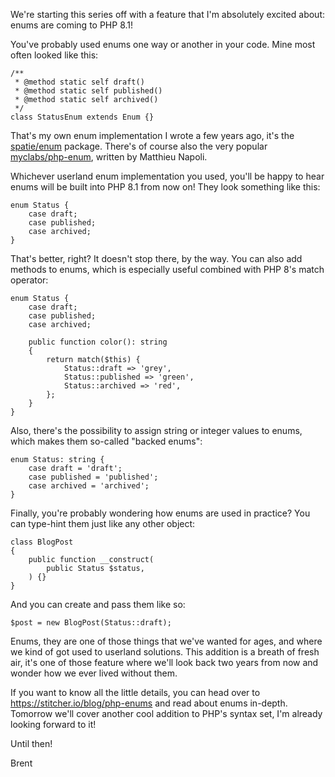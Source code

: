 We're starting this series off with a feature that I'm absolutely excited about: enums are coming to PHP 8.1!

You've probably used enums one way or another in your code. Mine most often looked like this:

<pre><code class="language-php hljs php" data-lang="php"><span class="hljs-comment">/**
 * <span class="hljs-doctag">@method</span> static self <span class="hljs-highlight  prop">draft</span>() 
 * <span class="hljs-doctag">@method</span> static self <span class="hljs-highlight  prop">published</span>() 
 * <span class="hljs-doctag">@method</span> static self <span class="hljs-highlight  prop">archived</span>() 
 */</span>
<span class="hljs-class"><span class="hljs-keyword">class</span> <span class="hljs-title">StatusEnum</span> <span class="hljs-keyword">extends</span> <span class="hljs-title">Enum</span> </span>{}</code></pre>

That's my own enum implementation I wrote a few years ago, it's the [spatie/enum](https://github.com/spatie/enum) package. There's of course also the very popular [myclabs/php-enum](https://github.com/myclabs/php-enum), written by Matthieu Napoli.

Whichever userland enum implementation you used, you'll be happy to hear enums will be built into PHP 8.1 from now on! They look something like this:

<pre><code class="language-php hljs php" data-lang="php"><span class="hljs-highlight  keyword">enum</span> <span class="hljs-highlight  type">Status</span> {
    <span class="hljs-keyword">case</span> <span class="hljs-highlight  prop">draft</span>;
    <span class="hljs-keyword">case</span> <span class="hljs-highlight  prop">published</span>;
    <span class="hljs-keyword">case</span> <span class="hljs-highlight  prop">archived</span>;
}</code></pre>

That's better, right? It doesn't stop there, by the way. You can also add methods to enums, which is especially useful combined with PHP 8's match operator:

<pre><code class="language-php hljs php" data-lang="php"><span class="hljs-highlight  keyword">enum</span> <span class="hljs-highlight  type">Status</span> {
    <span class="hljs-keyword">case</span> <span class="hljs-highlight  prop">draft</span>;
    <span class="hljs-keyword">case</span> <span class="hljs-highlight  prop">published</span>;
    <span class="hljs-keyword">case</span> <span class="hljs-highlight  prop">archived</span>;
    
    <span class="hljs-keyword">public</span> <span class="hljs-function"><span class="hljs-keyword">function</span> <span class="hljs-title">color</span><span class="hljs-params">()</span>: <span class="hljs-title">string</span>
    </span>{
        <span class="hljs-keyword">return</span> <span class="hljs-highlight  keyword">match</span>(<span class="hljs-keyword">$this</span>) {
            <span class="hljs-highlight  type">Status</span>::<span class="hljs-highlight  prop">draft</span> => <span class="hljs-string">'grey'</span>,
            <span class="hljs-highlight  type">Status</span>::<span class="hljs-highlight  prop">published</span> => <span class="hljs-string">'green'</span>,
            <span class="hljs-highlight  type">Status</span>::<span class="hljs-highlight  prop">archived</span> => <span class="hljs-string">'red'</span>,
        };
    }
}</code></pre>

Also, there's the possibility to assign string or integer values to enums, which makes them so-called "backed enums":

<pre><code class="language-php hljs php" data-lang="php"><span class="hljs-highlight  keyword">enum</span> <span class="hljs-highlight  type">Status</span>: <span class="hljs-highlight  type">string</span> {
    <span class="hljs-keyword">case</span> <span class="hljs-highlight  prop">draft</span> = <span class="hljs-string">'draft'</span>;
    <span class="hljs-keyword">case</span> <span class="hljs-highlight  prop">published</span> = <span class="hljs-string">'published'</span>;
    <span class="hljs-keyword">case</span> <span class="hljs-highlight  prop">archived</span> = <span class="hljs-string">'archived'</span>;
}</code></pre>

Finally, you're probably wondering how enums are used in practice? You can type-hint them just like any other object:

<pre><code class="language-php hljs php" data-lang="php"><span class="hljs-class"><span class="hljs-keyword">class</span> <span class="hljs-title">BlogPost</span>
</span>{
    <span class="hljs-keyword">public</span> <span class="hljs-function"><span class="hljs-keyword">function</span> <span class="hljs-title">__construct</span><span class="hljs-params">(
        <span class="hljs-highlight  keyword">public</span> <span class="hljs-highlight  type">Status</span> <span class="hljs-highlight  prop">$status</span>,
    )</span> </span>{}
}</code></pre>

And you can create and pass them like so:

<pre><code class="language-php hljs php" data-lang="php">$post = <span class="hljs-keyword">new</span> <span class="hljs-highlight  type">BlogPost</span>(<span class="hljs-highlight  type">Status</span>::<span class="hljs-highlight  prop">draft</span>);</code></pre>

Enums, they are one of those things that we've wanted for ages, and where we kind of got used to userland solutions. This addition is a breath of fresh air, it's one of those feature where we'll look back two years from now and wonder how we ever lived without them.

If you want to know all the little details, you can head over to https://stitcher.io/blog/php-enums and read about enums in-depth. Tomorrow we'll cover another cool addition to PHP's syntax set, I'm already looking forward to it!

Until then!

Brent
